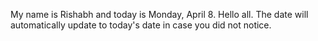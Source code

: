 My name is Rishabh and today is Monday, April 8. Hello all. The date will automatically update to today's date in case you did not notice.

